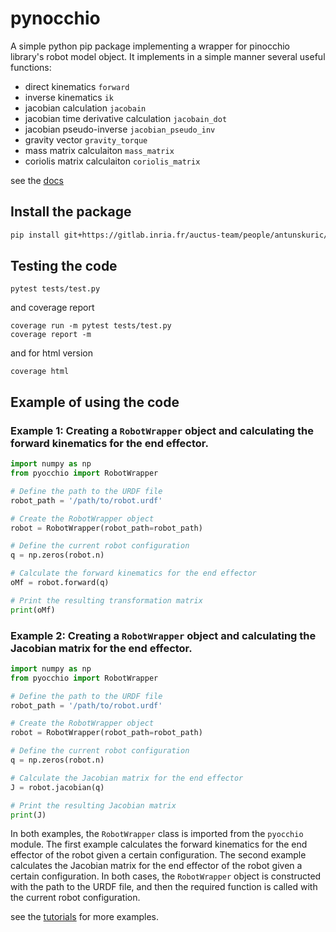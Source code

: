# pynocchio

A simple python pip package implementing a wrapper for pinocchio library's robot model object. It implements in a simple manner several useful functions:

- direct kinematics `forward`
- inverse kinematics `ik`
- jacobian calculation `jacobain`
- jacobian time derivative calculation `jacobain_dot`
- jacobian pseudo-inverse `jacobian_pseudo_inv`
- gravity vector `gravity_torque`
- mass matrix calculaiton `mass_matrix`
- coriolis matrix calculaiton `coriolis_matrix`

see the [docs](https://auctus-team.gitlabpages.inria.fr/people/antunskuric/pynocchio)

## Install the package

```bash
pip install git+https://gitlab.inria.fr/auctus-team/people/antunskuric/pynocchio.git
```

## Testing the code

```shell
pytest tests/test.py
```

and coverage report

```shell
coverage run -m pytest tests/test.py
coverage report -m
```

and for html version

```shell
coverage html
```

## Example of using the code

### Example 1: Creating a `RobotWrapper` object and calculating the forward kinematics for the end effector.

```python
import numpy as np
from pyocchio import RobotWrapper

# Define the path to the URDF file
robot_path = '/path/to/robot.urdf'

# Create the RobotWrapper object
robot = RobotWrapper(robot_path=robot_path)

# Define the current robot configuration
q = np.zeros(robot.n)

# Calculate the forward kinematics for the end effector
oMf = robot.forward(q)

# Print the resulting transformation matrix
print(oMf)
```

### Example 2: Creating a `RobotWrapper`  object and calculating the Jacobian matrix for the end effector.

```python
import numpy as np
from pyocchio import RobotWrapper

# Define the path to the URDF file
robot_path = '/path/to/robot.urdf'

# Create the RobotWrapper object
robot = RobotWrapper(robot_path=robot_path)

# Define the current robot configuration
q = np.zeros(robot.n)

# Calculate the Jacobian matrix for the end effector
J = robot.jacobian(q)

# Print the resulting Jacobian matrix
print(J)
```

In both examples, the `RobotWrapper` class is imported from the `pyocchio` module. The first example calculates the forward kinematics for the end effector of the robot given a certain configuration. The second example calculates the Jacobian matrix for the end effector of the robot given a certain configuration. In both cases, the `RobotWrapper` object is constructed with the path to the URDF file, and then the required function is called with the current robot configuration.



see the [tutorials](https://auctus-team.gitlabpages.inria.fr/people/antunskuric/pynocchio/examples/) for more examples.
